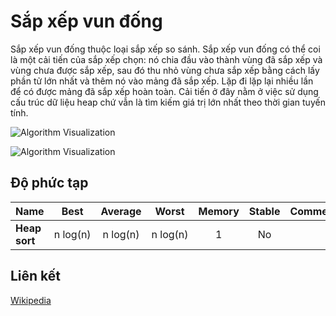 # Sắp xếp vun đống

Sắp xếp vun đống thuộc loại sắp xếp so sánh.
Sắp xếp vun đống có thể coi là một cải tiến của sắp xếp chọn: nó chia đầu vào thành vùng đã sắp xếp và vùng chưa được sắp xếp, sau đó thu nhỏ vùng chưa sắp xếp bằng cách lấy phần tử lớn nhất và thêm nó vào mảng đã sắp xếp. Lặp đi lặp lại nhiều lần để có được mảng đã sắp xếp hoàn toàn. Cải tiến ở đây nằm ở việc sử dụng cấu trúc dữ liệu heap chứ vẫn là tìm kiếm giá trị lớn nhất theo thời gian tuyến tính.

![Algorithm Visualization](https://upload.wikimedia.org/wikipedia/commons/1/1b/Sorting_heapsort_anim.gif)

![Algorithm Visualization](https://upload.wikimedia.org/wikipedia/commons/4/4d/Heapsort-example.gif)

## Độ phức tạp

| Name                  | Best            | Average             | Worst               | Memory    | Stable    | Comments  |
| --------------------- | :-------------: | :-----------------: | :-----------------: | :-------: | :-------: | :-------- |
| **Heap sort**         | n&nbsp;log(n)   | n&nbsp;log(n)       | n&nbsp;log(n)       | 1         | No        |           |

## Liên kết

[Wikipedia](https://en.wikipedia.org/wiki/Heapsort)
